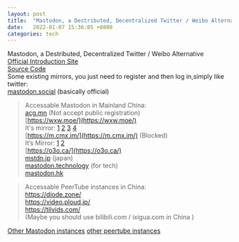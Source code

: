 ```yaml
---
layout: post
title:  "Mastodon, a Destributed, Decentralized Twitter / Weibo Alternative"
date:   2022-01-07 15:36:05 +0800
categories: tech
---  
```

Mastodon, a Destributed, Decentralized Twitter / Weibo Alternative  
[Official Introduction Site](https://joinmastodon.org/)  
[Source Code](https://github.com/mastodon/mastodon)  
Some existing mirrors, you just need to register and then log in,simply like twitter:  
[mastodon.social](https://mastodon.social/) (basically official)  

> Accessable Mastodon in Mainland China:  
[acg.mn](http://acg.mn) (Not accept public registration)  
[https://wxw.moe/](https://wxw.moe/)  
It's mirror: [1](https://www.wxw.moe)  [2](https://hk.wxw.moe)  [3](https://tx.wxw.moe) [4](https://in.wxw.moe/)  
[https://m.cmx.im/](https://m.cmx.im/) (Blocked)  
It’s Mirror:  [1](https://cmx-im.work/)    [2](https://unblockcmx.netlify.app/)  
[https://o3o.ca/](https://o3o.ca/)  
[mstdn.jp](http://mstdn.jp)  (japan)  
[mastodon.technology](https://mastodon.technology)  (for tech)  
[mastodon.hk](http://mastodon.hk)  

> Accessable PeerTube instances in China:  
https://diode.zone/  
https://video.ploud.jp/  
https://tilvids.com/  
(Maybe you should use bilibili.com / ixigua.com in China )

[Other Mastodon instances](https://instances.social/list/advanced#lang=zh&allowed=&prohibited=&min-users=&max-users=)
[other peertube instances](https://the-federation.info/peertube)



